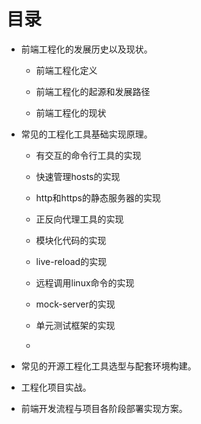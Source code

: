 # 目录

* 前端工程化的发展历史以及现状。

  * 前端工程化定义

  * 前端工程化的起源和发展路径

  * 前端工程化的现状

* 常见的工程化工具基础实现原理。

  * 有交互的命令行工具的实现

  * 快速管理hosts的实现

  * http和https的静态服务器的实现

  * 正反向代理工具的实现

  * 模块化代码的实现

  * live-reload的实现

  * 远程调用linux命令的实现

  * mock-server的实现

  * 单元测试框架的实现

  * 

* 常见的开源工程化工具选型与配套环境构建。

* 工程化项目实战。

* 前端开发流程与项目各阶段部署实现方案。



